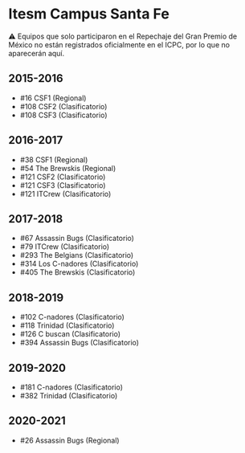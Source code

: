 # Itesm Campus Santa Fe

:warning: Equipos que solo participaron en el Repechaje del Gran Premio de México no están registrados oficialmente en el ICPC, por lo que no aparecerán aquí.

## 2015-2016

- #16 CSF1 (Regional)
- #108 CSF2 (Clasificatorio)
- #108 CSF3 (Clasificatorio)

## 2016-2017

- #38 CSF1 (Regional)
- #54 The Brewskis (Regional)
- #121 CSF2 (Clasificatorio)
- #121 CSF3 (Clasificatorio)
- #121 ITCrew (Clasificatorio)

## 2017-2018

- #67 Assassin Bugs (Clasificatorio)
- #79 ITCrew (Clasificatorio)
- #293 The Belgians (Clasificatorio)
- #314 Los C-nadores (Clasificatorio)
- #405 The Brewskis (Clasificatorio)

## 2018-2019

- #102 C-nadores (Clasificatorio)
- #118 Trinidad (Clasificatorio)
- #126 C buscan (Clasificatorio)
- #394 Assassin Bugs (Clasificatorio)

## 2019-2020

- #181 C-nadores (Clasificatorio)
- #382 Trinidad (Clasificatorio)

## 2020-2021

- #26 Assassin Bugs (Regional)


